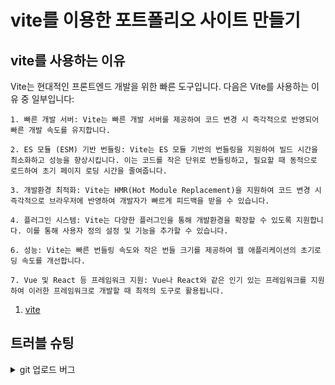 # vite를 이용한 포트폴리오 사이트 만들기

## vite를 사용하는 이유
Vite는 현대적인 프론트엔드 개발을 위한 빠른 도구입니다. 다음은 Vite를 사용하는 이유 중 일부입니다:

    1. 빠른 개발 서버: Vite는 빠른 개발 서버를 제공하여 코드 변경 시 즉각적으로 반영되어 빠른 개발 속도를 유지합니다.

    2. ES 모듈 (ESM) 기반 번들링: Vite는 ES 모듈 기반의 번들링을 지원하여 빌드 시간을 최소화하고 성능을 향상시킵니다. 이는 코드를 작은 단위로 번들링하고, 필요할 때 동적으로 로드하여 초기 페이지 로딩 시간을 줄여줍니다.

    3. 개발환경 최적화: Vite는 HMR(Hot Module Replacement)을 지원하여 코드 변경 시 즉각적으로 브라우저에 반영하여 개발자가 빠르게 피드백을 받을 수 있습니다.

    4. 플러그인 시스템: Vite는 다양한 플러그인을 통해 개발환경을 확장할 수 있도록 지원합니다. 이를 통해 사용자 정의 설정 및 기능을 추가할 수 있습니다.

    6. 성능: Vite는 빠른 번들링 속도와 작은 번들 크기를 제공하여 웹 애플리케이션의 초기로딩 속도를 개선합니다.

    7. Vue 및 React 등 프레임워크 지원: Vue나 React와 같은 인기 있는 프레임워크를 지원하여 이러한 프레임워크로 개발할 때 최적의 도구로 활용됩니다.
1. [vite](https://kovitejs.dev/guide/)


## 트러블 슈팅 
<details>
<summary>git 업로드 버그</summary>
git 명령 불가 
git 환경변수 설정

권한으로 업로드 버그생김
자격증명 확인
git remote set-url origin https://elese0821@github.com/github-elese0821/vite-project.git

git init
git add README.md
git commit -m "first commit"
git branch -M main
git remote add origin https://github.com/elese0821/vite-project.git
git push -u origin main
</details>